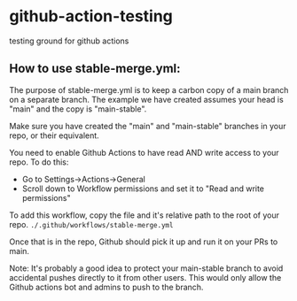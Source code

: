 # github-action-testing
testing ground for github actions

## How to use stable-merge.yml:
The purpose of stable-merge.yml is to keep a carbon copy of a main branch on a separate branch. The example we have created assumes your head is "main" and the copy is "main-stable".

Make sure you have created the "main" and "main-stable" branches in your repo, or their equivalent.

You need to enable Github Actions to have read AND write access to your repo. To do this:
- Go to Settings->Actions->General
- Scroll down to Workflow permissions and set it to "Read and write permissions"

To add this workflow, copy the file and it's relative path to the root of your repo.
`./.github/workflows/stable-merge.yml`

Once that is in the repo, Github should pick it up and run it on your PRs to main.

Note: It's probably a good idea to protect your main-stable branch to avoid accidental pushes directly to it from other users. This would only allow the Github actions bot and admins to push to the branch.